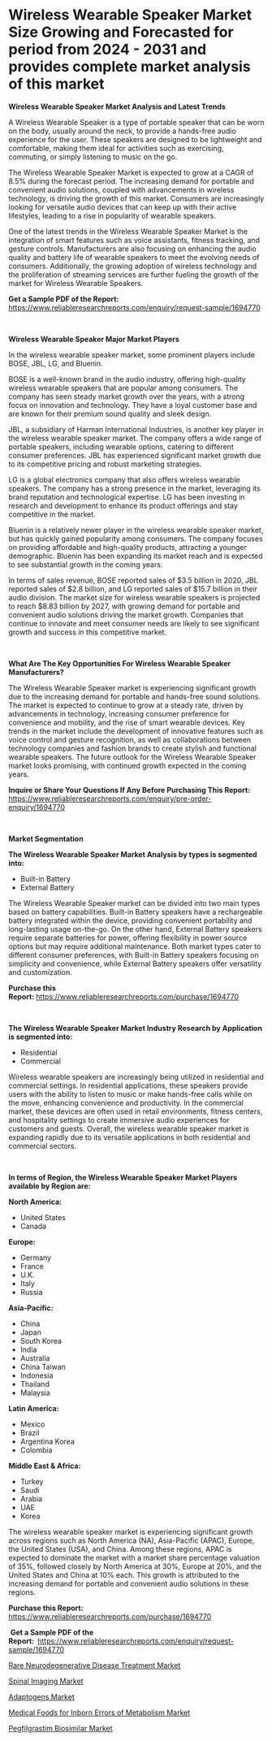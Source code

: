 <p><h1>Wireless Wearable Speaker Market Size Growing and Forecasted for period from 2024 - 2031 and provides complete market analysis of this market</h1></p><p><strong>Wireless Wearable Speaker Market Analysis and Latest Trends</strong></p>
<p><p>A Wireless Wearable Speaker is a type of portable speaker that can be worn on the body, usually around the neck, to provide a hands-free audio experience for the user. These speakers are designed to be lightweight and comfortable, making them ideal for activities such as exercising, commuting, or simply listening to music on the go.</p><p>The Wireless Wearable Speaker Market is expected to grow at a CAGR of 8.5% during the forecast period. The increasing demand for portable and convenient audio solutions, coupled with advancements in wireless technology, is driving the growth of this market. Consumers are increasingly looking for versatile audio devices that can keep up with their active lifestyles, leading to a rise in popularity of wearable speakers.</p><p>One of the latest trends in the Wireless Wearable Speaker Market is the integration of smart features such as voice assistants, fitness tracking, and gesture controls. Manufacturers are also focusing on enhancing the audio quality and battery life of wearable speakers to meet the evolving needs of consumers. Additionally, the growing adoption of wireless technology and the proliferation of streaming services are further fueling the growth of the market for Wireless Wearable Speakers.</p></p>
<p><strong>Get a Sample PDF of the Report:&nbsp;</strong> <a href="https://www.reliableresearchreports.com/enquiry/request-sample/1694770">https://www.reliableresearchreports.com/enquiry/request-sample/1694770</a></p>
<p>&nbsp;</p>
<p><strong>Wireless Wearable Speaker Major Market Players</strong></p>
<p><p>In the wireless wearable speaker market, some prominent players include BOSE, JBL, LG, and Bluenin. </p><p>BOSE is a well-known brand in the audio industry, offering high-quality wireless wearable speakers that are popular among consumers. The company has seen steady market growth over the years, with a strong focus on innovation and technology. They have a loyal customer base and are known for their premium sound quality and sleek design.</p><p>JBL, a subsidiary of Harman International Industries, is another key player in the wireless wearable speaker market. The company offers a wide range of portable speakers, including wearable options, catering to different consumer preferences. JBL has experienced significant market growth due to its competitive pricing and robust marketing strategies.</p><p>LG is a global electronics company that also offers wireless wearable speakers. The company has a strong presence in the market, leveraging its brand reputation and technological expertise. LG has been investing in research and development to enhance its product offerings and stay competitive in the market.</p><p>Bluenin is a relatively newer player in the wireless wearable speaker market, but has quickly gained popularity among consumers. The company focuses on providing affordable and high-quality products, attracting a younger demographic. Bluenin has been expanding its market reach and is expected to see substantial growth in the coming years.</p><p>In terms of sales revenue, BOSE reported sales of $3.5 billion in 2020, JBL reported sales of $2.8 billion, and LG reported sales of $15.7 billion in their audio division. The market size for wireless wearable speakers is projected to reach $8.83 billion by 2027, with growing demand for portable and convenient audio solutions driving the market growth. Companies that continue to innovate and meet consumer needs are likely to see significant growth and success in this competitive market.</p></p>
<p>&nbsp;</p>
<p><strong>What Are The Key Opportunities For Wireless Wearable Speaker Manufacturers?</strong></p>
<p><p>The Wireless Wearable Speaker market is experiencing significant growth due to the increasing demand for portable and hands-free sound solutions. The market is expected to continue to grow at a steady rate, driven by advancements in technology, increasing consumer preference for convenience and mobility, and the rise of smart wearable devices. Key trends in the market include the development of innovative features such as voice control and gesture recognition, as well as collaborations between technology companies and fashion brands to create stylish and functional wearable speakers. The future outlook for the Wireless Wearable Speaker market looks promising, with continued growth expected in the coming years.</p></p>
<p><strong>Inquire or Share Your Questions If Any Before Purchasing This Report:</strong> <a href="https://www.reliableresearchreports.com/enquiry/pre-order-enquiry/1694770">https://www.reliableresearchreports.com/enquiry/pre-order-enquiry/1694770</a></p>
<p>&nbsp;</p>
<p><strong>Market Segmentation</strong></p>
<p><strong>The Wireless Wearable Speaker Market Analysis by types is segmented into:</strong></p>
<p><ul><li>Built-in Battery</li><li>External Battery</li></ul></p>
<p><p>The Wireless Wearable Speaker market can be divided into two main types based on battery capabilities. Built-in Battery speakers have a rechargeable battery integrated within the device, providing convenient portability and long-lasting usage on-the-go. On the other hand, External Battery speakers require separate batteries for power, offering flexibility in power source options but may require additional maintenance. Both market types cater to different consumer preferences, with Built-in Battery speakers focusing on simplicity and convenience, while External Battery speakers offer versatility and customization.</p></p>
<p><strong>Purchase this Report:&nbsp;</strong><a href="https://www.reliableresearchreports.com/purchase/1694770">https://www.reliableresearchreports.com/purchase/1694770</a></p>
<p>&nbsp;</p>
<p><strong>The Wireless Wearable Speaker Market Industry Research by Application is segmented into:</strong></p>
<p><ul><li>Residential</li><li>Commercial</li></ul></p>
<p><p>Wireless wearable speakers are increasingly being utilized in residential and commercial settings. In residential applications, these speakers provide users with the ability to listen to music or make hands-free calls while on the move, enhancing convenience and productivity. In the commercial market, these devices are often used in retail environments, fitness centers, and hospitality settings to create immersive audio experiences for customers and guests. Overall, the wireless wearable speaker market is expanding rapidly due to its versatile applications in both residential and commercial sectors.</p></p>
<p>&nbsp;</p>
<p><strong>In terms of Region, the Wireless Wearable Speaker Market Players available by Region are:</strong></p>
<p>
    <p> <strong> North America: </strong>
        <ul>
            <li>United States</li>
            <li>Canada</li>
        </ul>
        </p> 
    <p> <strong> Europe: </strong>
        <ul>
            <li>Germany</li>
            <li>France</li>
            <li>U.K.</li>
            <li>Italy</li>
            <li>Russia</li>
        </ul>
        </p> 
    <p> <strong> Asia-Pacific: </strong>
        <ul>
            <li>China</li>
            <li>Japan</li>
            <li>South Korea</li>
            <li>India</li>
            <li>Australia</li>
            <li>China Taiwan</li>
            <li>Indonesia</li>
            <li>Thailand</li>
            <li>Malaysia</li>
        </ul>
        </p> 
    <p> <strong> Latin America: </strong>
        <ul>
            <li>Mexico</li>
            <li>Brazil</li>
            <li>Argentina Korea</li>
            <li>Colombia</li>
        </ul>
        </p> 
    <p> <strong> Middle East & Africa: </strong>
        <ul>
            <li>Turkey</li>
            <li>Saudi</li>
            <li>Arabia</li>
            <li>UAE</li>
            <li>Korea</li>
        </ul>
    </p>
    </p>
<p><p>The wireless wearable speaker market is experiencing significant growth across regions such as North America (NA), Asia-Pacific (APAC), Europe, the United States (USA), and China. Among these regions, APAC is expected to dominate the market with a market share percentage valuation of 35%, followed closely by North America at 30%, Europe at 20%, and the United States and China at 10% each. This growth is attributed to the increasing demand for portable and convenient audio solutions in these regions.</p></p>
<p><strong>Purchase this Report: </strong><a href="https://www.reliableresearchreports.com/purchase/1694770">https://www.reliableresearchreports.com/purchase/1694770</a></p>
<p>&nbsp;<strong>Get a Sample PDF of the Report:&nbsp;&nbsp;</strong><a href="https://www.reliableresearchreports.com/enquiry/request-sample/1694770">https://www.reliableresearchreports.com/enquiry/request-sample/1694770</a></p>
<p><strong></strong></p>
<p><p><a href="https://medium.com/@luciushaley2023/rare-neurodegenerative-disease-treatment-market-report-reveals-the-latest-trends-and-growth-34b027027faf">Rare Neurodegenerative Disease Treatment Market</a></p><p><a href="https://medium.com/@luciushaley2023/spinal-imaging-market-the-key-to-successful-business-strategy-forecast-till-2031-8a3615ea6141">Spinal Imaging Market</a></p><p><a href="https://medium.com/@luciushaley2023/adaptogens-market-analysis-its-cagr-market-segmentation-and-global-industry-overview-f62687f18c39">Adaptogens Market</a></p><p><a href="https://medium.com/@luciushaley2023/medical-foods-for-inborn-errors-of-metabolism-nbsp-market-focuses-on-market-share-size-and-357457e84552">Medical Foods for Inborn Errors of Metabolism Market</a></p><p><a href="https://medium.com/@luciushaley2023/pegfilgrastim-biosimilar-market-share-evolution-and-market-growth-trends-2024-2031-8d3711af3b93">Pegfilgrastim Biosimilar Market</a></p></p>